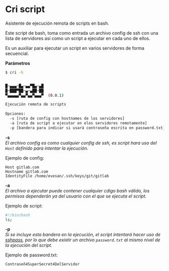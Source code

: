 # Cri script

Asistente de ejecución remota de scripts en bash.

Este script de bash, toma como entrada un archivo config de ssh con una lista de servidores así como un script a ejecutar en cada uno de ellos.

Es un auxiliar para ejecutar un script en varios servidores de forma secuencial.


**Parámetros**

```bash
$ cri -h


█─▄▄▄─█▄─▄▄▀█▄─▄█
█─███▀██─▄─▄██─██
▀▄▄▄▄▄▀▄▄▀▄▄▀▄▄▄▀  (0.0.1)

Ejecución remota de scripts
  
Opciones:
  -s [ruta de config con hostnames de los servidores]
  -a [ruta de script a ejecutar en elos servidores remotamente]
  -p [bandera para indicar si usará contraseña escrita en password.txt]

```

**-s**  
*El archivo config es como cualquier config de ssh, es script hara uso del `Host` definido para intentar la ejecución.*

Ejemplo de config:
```
Host gitlab.com
Hostname gitlab.com
IdentityFile /home/evesan/.ssh/keys/git/gitlab
```

**-a**  
*El archivo a ejecutar puede contener cualquier cdigo bash válido, los permisos dependerán ya del usuario con el que se ejecuta el script.*

Ejemplo de script:

```bash
#!/bin/bash
ls;
```

**-p**  
*Si se incluye esta bandera en la ejecución, el script intentará hacer uso de [sshpass](https://linux.die.net/man/1/sshpass), por lo que debe existir un archivo `password.txt` al mismo nivel de la ejecución del script.*

Ejemplo de password.txt:

```
Contraseñ4SuperSecret4DelServidor
```
